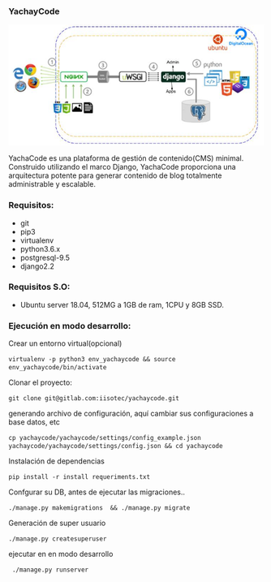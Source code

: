 ### YachayCode
![Arquitectura](arquitectura-yachaycode.jpg)

YachaCode es una plataforma de gestión de contenido(CMS) minimal. Construido utilizando el marco Django, YachaCode proporciona una arquitectura potente para generar contenido de blog totalmente administrable y escalable.

### Requisitos:
- git
- pip3 
- virtualenv 
- python3.6.x 
- postgresql-9.5
- django2.2

### Requisitos S.O:
- Ubuntu server 18.04, 512MG a 1GB de ram, 1CPU y 8GB SSD.

### Ejecución en modo desarrollo:

Crear un entorno virtual(opcional)
```
virtualenv -p python3 env_yachaycode && source env_yachaycode/bin/activate
```
Clonar el proyecto:
```
git clone git@gitlab.com:iisotec/yachaycode.git
```
generando archivo de configuración, aquí cambiar sus configuraciones a base datos, etc
```
cp yachaycode/yachaycode/settings/config_example.json yachaycode/yachaycode/settings/config.json && cd yachaycode
```
Instalación de dependencias
```
pip install -r install requeriments.txt
```
Confgurar su DB, antes de ejecutar las migraciones.. 

```
./manage.py makemigrations  && ./manage.py migrate
```
Generación de super usuario
```
./manage.py createsuperuser
```
ejecutar en en modo desarrollo
```
 ./manage.py runserver
```
